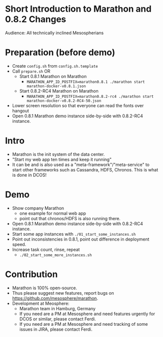 Short Introduction to Marathon and 0.8.2 Changes
================================================

Audience: All technically inclined Mesospherians

# Preparation (before demo)

* Create `config.sh` from `config.sh.template`
* Call `prepare.sh` OR
	* Start 0.8.1 Marathon on Marathon
		- `MARATHON_APP_ID_POSTFIX=marathon0.8.1 ./marathon start marathon-docker-v0.8.1.json`
	* Start 0.8.2-RC4 Marathon on Marathon
		- `MARATHON_APP_ID_POSTFIX=marathon0.8.2-rc4 ./marathon start marathon-docker-v0.8.2-RC4-50.json`
* Lower screen resolution so that everyone can read the fonts over hangout
* Open 0.8.1 Marathon demo instance side-by-side with 0.8.2-RC4 instance.

# Intro

* Marathon is the init system of the data center.
* "Start my web app ten times and keep it running"
* It can be and is also used as a "meta-framework"/"meta-service" to start other frameworks
  such as Cassandra, HDFS, Chronos. This is what is done in DCOS!

# Demo

* Show company Marathon
  - one example for normal web app
  - point out that chronos/HDFS is also running there.
* Open 0.8.1 Marathon demo instance side-by-side with 0.8.2-RC4 instance.
* Start some app instances with `./01_start_some_instances.sh`
* Point out inconsistencies in 0.8.1, point out difference in deployment speed.
* Increase task count, rinse, repeat
  - `./02_start_some_more_instances.sh`

# Contribution

* Marathon is 100% open-source.
* Thus please suggest new features, report bugs on https://github.com/mesosphere/marathon.
* Development at Meosphere:
   - Marathon team in Hamburg, Germany
   - If you need are a PM at Mesosphere and need features urgently for DCOS or similar, please contact Ferdi.
   - If you need are a PM at Mesosphere and need tracking of some issues in JIRA, please contact Ferdi.

